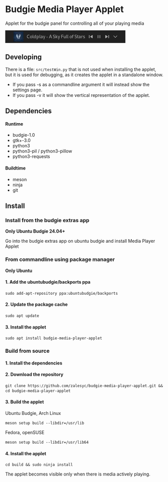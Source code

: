 # Budgie Media Player Applet
Applet for the budgie panel for controlling all of your playing media

![screenshot](screenshot.png)

## Developing
There is a file: `src/testWin.py` that is not used when installing the applet, but it is used for debugging, as it creates the applet in a standalone window.
- If you pass -s as a commandline argument it will instead show the settings page.
- If you pass -v it will show the vertical representation of the applet.

## Dependencies
#### Runtime
- budgie-1.0
- gtk+-3.0
- python3
- python3-pil / python3-pillow
- python3-requests
#### Buildtime
- meson
- ninja
- git

## Install
### Install from the budgie extras app
 **Only Ubuntu Budgie 24.04+**

Go into the budgie extras app on ubuntu budgie and install Media Player Applet

### From commandline using package manager
**Only Ubuntu**

 #### 1. Add the ubuntubudgie/backports ppa
 ~~~ shell
sudo add-apt-repository ppa:ubuntubudgie/backports
~~~
#### 2. Update the package cache
~~~ shell
sudo apt update
~~~
#### 3. Install the applet
~~~ shell
sudo apt install budgie-media-player-applet
~~~


### Build from source
#### 1. Install the dependencies
#### 2. Download the repository
~~~ shell
git clone https://github.com/zalesyc/budgie-media-player-applet.git && cd budgie-media-player-applet
~~~

#### 3. Build the applet
Ubuntu Budgie, Arch Linux
~~~ shell
meson setup build --libdir=/usr/lib
~~~

Fedora, openSUSE
~~~ shell
meson setup build --libdir=/usr/lib64
~~~

#### 4. Install the applet
~~~ shell
cd build && sudo ninja install
~~~

The applet becomes visible only when there is media actively playing.

